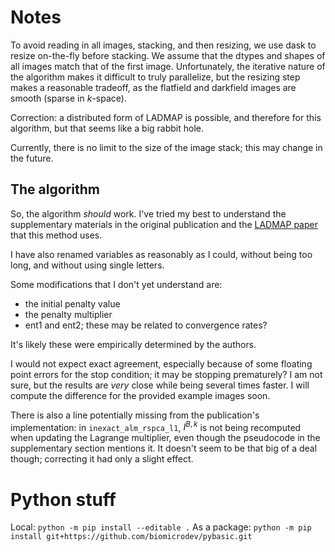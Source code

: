 # Notes

To avoid reading in all images, stacking, and then resizing, we use dask to resize on-the-fly before stacking. We assume that the dtypes and shapes of all images match that of the first image. Unfortunately, the iterative nature of the algorithm makes it difficult to truly parallelize, but the resizing step makes a reasonable tradeoff, as the flatfield and darkfield images are smooth (sparse in $k$-space).

Correction: a distributed form of LADMAP is possible, and therefore for this algorithm, but that seems like a big rabbit hole.

Currently, there is no limit to the size of the image stack; this may change in the future.

## The algorithm
So, the algorithm *should* work. I've tried my best to understand the supplementary materials in the original publication and the [LADMAP paper](https://arxiv.org/abs/1109.0367) that this method uses.

I have also renamed variables as reasonably as I could, without being too long, and without using single letters.

Some modifications that I don't yet understand are:
- the initial penalty value
- the penalty multiplier
- ent1 and ent2; these may be related to convergence rates?

It's likely these were empirically determined by the authors.

I would not expect exact agreement, especially because of some floating point errors for the stop condition; it may be stopping prematurely? I am not sure, but the results are *very* close while being several times faster. I will compute the difference for the provided example images soon.

There is also a line potentially missing from the publication's implementation: in `inexact_alm_rspca_l1`, $I^{B,k}$ is not being recomputed when updating the Lagrange multiplier, even though the pseudocode in the supplementary section mentions it. It doesn't seem to be that big of a deal though; correcting it had only a slight effect.

# Python stuff
Local: `python -m pip install --editable .`
As a package: `python -m pip install git+https://github.com/biomicrodev/pybasic.git`
